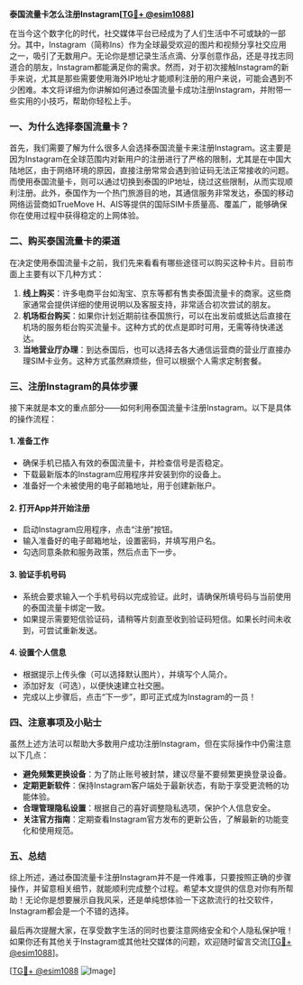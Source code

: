 **泰国流量卡怎么注册Instagram[[TG💪+ @esim1088](https://t.me/s/esim1088)]**

在当今这个数字化的时代，社交媒体平台已经成为了人们生活中不可或缺的一部分。其中，Instagram（简称Ins）作为全球最受欢迎的图片和视频分享社交应用之一，吸引了无数用户。无论你是想记录生活点滴、分享创意作品，还是寻找志同道合的朋友，Instagram都能满足你的需求。然而，对于初次接触Instagram的新手来说，尤其是那些需要使用海外IP地址才能顺利注册的用户来说，可能会遇到不少困难。本文将详细为你讲解如何通过泰国流量卡成功注册Instagram，并附带一些实用的小技巧，帮助你轻松上手。

### 一、为什么选择泰国流量卡？

首先，我们需要了解为什么很多人会选择泰国流量卡来注册Instagram。这主要是因为Instagram在全球范围内对新用户的注册进行了严格的限制，尤其是在中国大陆地区，由于网络环境的原因，直接注册常常会遇到验证码无法正常接收的问题。而使用泰国流量卡，则可以通过切换到泰国的IP地址，绕过这些限制，从而实现顺利注册。此外，泰国作为一个热门旅游目的地，其通信服务非常发达，泰国的移动网络运营商如TrueMove H、AIS等提供的国际SIM卡质量高、覆盖广，能够确保你在使用过程中获得稳定的上网体验。

### 二、购买泰国流量卡的渠道

在决定使用泰国流量卡之前，我们先来看看有哪些途径可以购买这种卡片。目前市面上主要有以下几种方式：

1. **线上购买**：许多电商平台如淘宝、京东等都有售卖泰国流量卡的商家。这些商家通常会提供详细的使用说明以及客服支持，非常适合初次尝试的朋友。
2. **机场柜台购买**：如果你计划近期前往泰国旅行，可以在出发前或抵达后直接在机场的服务柜台购买流量卡。这种方式的优点是即时可用，无需等待快递送达。
3. **当地营业厅办理**：到达泰国后，也可以选择去各大通信运营商的营业厅直接办理SIM卡业务。这种方式虽然麻烦些，但可以根据个人需求定制套餐。

### 三、注册Instagram的具体步骤

接下来就是本文的重点部分——如何利用泰国流量卡注册Instagram。以下是具体的操作流程：

#### 1. 准备工作
- 确保手机已插入有效的泰国流量卡，并检查信号是否稳定。
- 下载最新版本的Instagram应用程序并安装到你的设备上。
- 准备好一个未被使用的电子邮箱地址，用于创建新账户。

#### 2. 打开App并开始注册
- 启动Instagram应用程序，点击“注册”按钮。
- 输入准备好的电子邮箱地址，设置密码，并填写用户名。
- 勾选同意条款和服务政策，然后点击下一步。

#### 3. 验证手机号码
- 系统会要求输入一个手机号码以完成验证。此时，请确保所填号码与当前使用的泰国流量卡绑定一致。
- 如果提示需要短信验证码，请稍等片刻直至收到验证码短信。如果长时间未收到，可尝试重新发送。

#### 4. 设置个人信息
- 根据提示上传头像（可以选择默认图片），并填写个人简介。
- 添加好友（可选），以便快速建立社交圈。
- 完成以上步骤后，点击“下一步”，即可正式成为Instagram的一员！

### 四、注意事项及小贴士

虽然上述方法可以帮助大多数用户成功注册Instagram，但在实际操作中仍需注意以下几点：

- **避免频繁更换设备**：为了防止账号被封禁，建议尽量不要频繁更换登录设备。
- **定期更新软件**：保持Instagram客户端处于最新状态，有助于享受更流畅的功能体验。
- **合理管理隐私设置**：根据自己的喜好调整隐私选项，保护个人信息安全。
- **关注官方指南**：定期查看Instagram官方发布的更新公告，了解最新的功能变化和使用规范。

### 五、总结

综上所述，通过泰国流量卡注册Instagram并不是一件难事，只要按照正确的步骤操作，并留意相关细节，就能顺利完成整个过程。希望本文提供的信息对你有所帮助！无论你是想要展示自我风采，还是单纯想体验一下这款流行的社交软件，Instagram都会是一个不错的选择。

最后再次提醒大家，在享受数字生活的同时也要注意网络安全和个人隐私保护哦！如果你还有其他关于Instagram或其他社交媒体的问题，欢迎随时留言交流[[TG💪+ @esim1088](https://t.me/s/esim1088)]。

[[TG💪+ @esim1088](https://t.me/s/esim1088) ![Image](https://i.postimg.cc/4NQfJmqS/Snipaste-2025-05-13-00-14-12.png)]